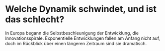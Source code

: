 # Welche Dynamik schwindet, und ist das schlecht?

In Europa begann die Selbstbeschleunigung der Entwicklung, die Innovationsspirale. Exponentielle Entwicklungen fallen am Anfang nicht auf, doch im Rückblick über einen längeren Zeitraum sind sie dramatisch. 

